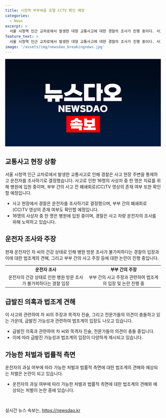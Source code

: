 ```yaml
---
title: 시청역 부부싸움 호텔 CCTV 확인 예정
categories:
  - News
excerpt: >
  서울 시청역 인근 교차로에서 발생한 대형 교통사고에 대한 경찰의 조사가 진행 중이다. 사고 차량 운전자가 병원 치료 중이며, 경찰은 사고 전 호텔 CCTV 영상을 확인할 예정이다. 사고 관련한 목격자 진술과 CCTV 분석으로 급발진 가능성을 조사 중이지만 증명은 어려울 것으로 보인다. 법무전문가는 급발진이 인정되면 운전자에게 과실이 없는 것으로 여겨질 수 있으며, 사고로 인한 형사 및 손해배상 책임이 있을 수 있다고 언급하였다. 현재 사고로 인해 사망한 사상자가 많은 만큼 운전자에게는 형사 처벌이 예상된다고 밝혔다.
feature_text: >
  서울 시청역 인근 교차로에서 발생한 대형 교통사고에 대한 경찰의 조사가 진행 중이다. 사고 차량 운전자가 병원 치료 중이며, 경찰은 사고 전 호텔 CCTV 영상을 확인할 예정이다. 사고 관련한 목격자 진술과 CCTV 분석으로 급발진 가능성을 조사 중이지만 증명은 어려울 것으로 보인다. 법무전문가는 급발진이 인정되면 운전자에게 과실이 없는 것으로 여겨질 수 있으며, 사고로 인한 형사 및 손해배상 책임이 있을 수 있다고 언급하였다. 현재 사고로 인해 사망한 사상자가 많은 만큼 운전자에게는 형사 처벌이 예상된다고 밝혔다.
image: '/assets/img/newsdao_breakingnews.jpg'
---
```


<p><img src="/assets/img/newsdao_breakingnews.jpg" alt="firstkoreanews 속보" /></p>

<h2 data-ke-size="size26">교통사고 현장 상황</h2>

<p data-ke-size="size16">서울 시청역 인근 교차로에서 발생한 교통사고로 인해 경찰은 사고 현장 주변을 통제하고 운전자를 조사하기로 결정했습니다. 사고로 인한 16명의 사상자 중 한 명은 치료를 위해 병원에 입원 중이며, 부부 간의 사고 전 폐쇄회로(CC)TV 영상의 존재 여부 또한 확인할 예정입니다.</p>

<ul>
  <li>사고 현장에서 경찰은 운전자를 조사하기로 결정했으며, 부부 간의 폐쇄회로(CC)TV 영상의 존재 여부도 확인할 예정입니다.</li>
  <li>16명의 사상자 중 한 명은 병원에 입원 중이며, 경찰은 사고 차량 운전자의 조사를 위해 노력하고 있습니다.</li>
</ul>

<h2 data-ke-size="size26">운전자 조사와 주장</h2>

<p data-ke-size="size16">현재 운전자인 차 씨의 건강 상태로 인해 병원 방문 조사가 불가피하다는 경찰의 입장과 이에 대한 법조계의 견해, 그리고 부부 간의 사고 주장 등에 대한 논란이 진행 중입니다.</p>

<table>
  <tr>
    <td style="text-align: center; height: 17px;"><b>운전자 조사</b></td>
    <td style="text-align: center; height: 17px;"><b>부부 간의 주장</b></td>
  </tr>
  <tr>
    <td style="text-align: center; height: 17px;">운전자의 건강 상태로 인한 병원 방문 조사가 불가피하다는 경찰 입장</td>
    <td style="text-align: center; height: 17px;">부부 간의 사고 주장과 관련하여 법조계의 입장 및 논란 진행 중</td>
  </tr>
</table>

<h2 data-ke-size="size26">급발진 의혹과 법조계 견해</h2>

<p data-ke-size="size16">이 사고와 관련하여 차 씨의 주장과 목격자 진술, 그리고 전문가들의 의견이 충돌하고 있는 가운데, 급발진 가능성과 관련하여 법조계의 입장도 나오고 있습니다.</p>

<ul>
  <li>급발진 의혹과 관련하여 차 씨와 목격자 진술, 전문가들의 의견이 충돌 중입니다.</li>
  <li>이에 따라 급발진 가능성과 법조계의 입장이 다양하게 제시되고 있습니다.</li>
</ul>

<h2 data-ke-size="size26">가능한 처벌과 법률적 측면</h2>

<p data-ke-size="size16">운전자의 과실 여부에 따라 가능한 처벌과 법률적 측면에 대한 법조계의 견해와 예상되는 처벌은 논란이 되고 있습니다.</p>

<ul>
  <li>운전자의 과실 여부에 따라 가능한 처벌과 법률적 측면에 대한 법조계의 견해와 예상되는 처벌이 논란 중에 있습니다.</li>
</ul>

<p data-ke-size="size16">&nbsp;</p>
실시간 뉴스 속보는, <a href="https://newsdao.kr" rel="dofollow">https://newsdao.kr</a>


